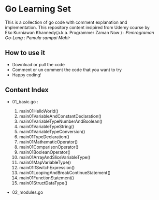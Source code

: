 # Go Learning Set
This is a collection of go code with comment explanation and implementation.
This repository content insipired from Udemy course by Eko Kurniawan Khannedy(a.k.a. Programmer Zaman Now ) : *Pemrograman Go-Lang : Pemula sampai Mahir*
## How to use it
- Download or pull the code
- Comment or un comment the code that you want to try
- Happy coding!
## Content Index
- 01_basic.go :
    1. main01HelloWorld()
    2. main01VariableAndConstantDeclaration()
    3. main01VariableTypeNumberAndBoolean()
    4. main01VariableTypeString()
    5. main01VariableTypeConversion()
    6. main01TypeDeclaration()
    7. main01MathematicOperator()
    8. main01ComparisonOperator()
    9. main01BooleanOperator()
    10. main01ArrayAndSliceVariableType()
    11. main01MapVariableType()
    12. main01IfSwitchExpression()
    13. main01LoopingAndBreakContinueStatement()
    14. main01FunctionStatement()
    15. main01StructDataType()

- 02_modules.go
